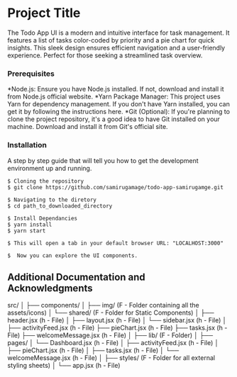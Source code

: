# Project Title

The Todo App UI is a modern and intuitive interface for task management. It features a list of tasks color-coded by priority and a pie chart for quick insights. This sleek design ensures efficient navigation and a user-friendly experience. Perfect for those seeking a streamlined task overview.

### Prerequisites

*Node.js: Ensure you have Node.js installed. If not, download and install it from Node.js official website.
*Yarn Package Manager: This project uses Yarn for dependency management. If you don't have Yarn installed, you can get it by following the instructions here.
*Git (Optional): If you're planning to clone the project repository, it's a good idea to have Git installed on your machine. Download and install it from Git's official site.

### Installation

A step by step guide that will tell you how to get the development environment up and running.

```
$ Cloning the repository
$ git clone https://github.com/samirugamage/todo-app-samirugamge.git

$ Navigating to the diretory
$ cd path_to_downloaded_directory

$ Install Dependancies
$ yarn install
$ yarn start

$ This will open a tab in your default browser URL: "LOCALHOST:3000"

$  Now you can explore the UI components.
```


## Additional Documentation and Acknowledgments

src/
│
├── components/
│   ├── img/               (F - Folder containing all the assets/icons)
│   └── shared/           (F - Folder for Static Components)
│       ├── header.jsx    (h - File)
│       ├── layout.jsx    (h - File)
│       └── sidebar.jsx   (h - File)
│
├── activityFeed.jsx      (h - File)
├── pieChart.jsx          (h - File)
├── tasks.jsx             (h - File)
├── welcomeMessage.jsx    (h - File)
│
├── lib/                  (F - Folder)
│
├── pages/
│   └── Dashboard.jsx     (h - File)
│       ├── activityFeed.jsx (h - File)
│       ├── pieChart.jsx     (h - File)
│       ├── tasks.jsx        (h - File)
│       └── welcomeMessage.jsx (h - File)
│
├── styles/               (F - Folder for all external styling sheets)
│
└── app.jsx               (h - File)

